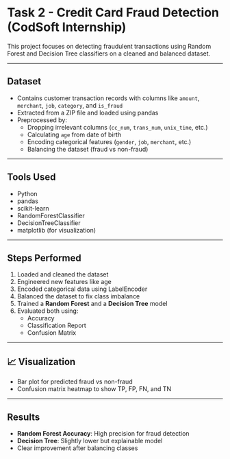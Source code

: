 #  Task 2 - Credit Card Fraud Detection (CodSoft Internship)

This project focuses on detecting fraudulent transactions using Random Forest and Decision Tree classifiers on a cleaned and balanced dataset.

---

##  Dataset

- Contains customer transaction records with columns like `amount`, `merchant`, `job`, `category`, and `is_fraud`
- Extracted from a ZIP file and loaded using pandas
- Preprocessed by:
  - Dropping irrelevant columns (`cc_num`, `trans_num`, `unix_time`, etc.)
  - Calculating `age` from date of birth
  - Encoding categorical features (`gender`, `job`, `merchant`, etc.)
  - Balancing the dataset (fraud vs non-fraud)

---

## Tools Used

- Python
- pandas
- scikit-learn
- RandomForestClassifier
- DecisionTreeClassifier
- matplotlib (for visualization)

---

## Steps Performed

1. Loaded and cleaned the dataset
2. Engineered new features like age
3. Encoded categorical data using LabelEncoder
4. Balanced the dataset to fix class imbalance
5. Trained a **Random Forest** and a **Decision Tree** model
6. Evaluated both using:
   - Accuracy
   - Classification Report
   - Confusion Matrix

---



## 📈 Visualization

- Bar plot for predicted fraud vs non-fraud
- Confusion matrix heatmap to show TP, FP, FN, and TN

---

##  Results

- **Random Forest Accuracy**: High precision for fraud detection
- **Decision Tree**: Slightly lower but explainable model
- Clear improvement after balancing classes

